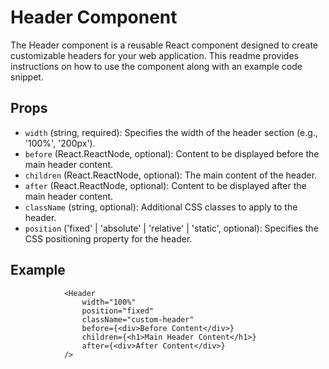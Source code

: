 # Header Component

The Header component is a reusable React component designed to create customizable headers for your web application. This readme provides instructions on how to use the component along with an example code snippet.

## Props
- `width` (string, required): Specifies the width of the header section (e.g., '100%', '200px').
- `before` (React.ReactNode, optional): Content to be displayed before the main header content.
- `children` (React.ReactNode, optional): The main content of the header.
- `after` (React.ReactNode, optional): Content to be displayed after the main header content.
- `className` (string, optional): Additional CSS classes to apply to the header.
- `position` ('fixed' | 'absolute' | 'relative' | 'static', optional): Specifies the CSS positioning property for the header.

## Example

```
            <Header
                width="100%"
                position="fixed"
                className="custom-header"
                before={<div>Before Content</div>}
                children={<h1>Main Header Content</h1>}
                after={<div>After Content</div>}
            />
```
